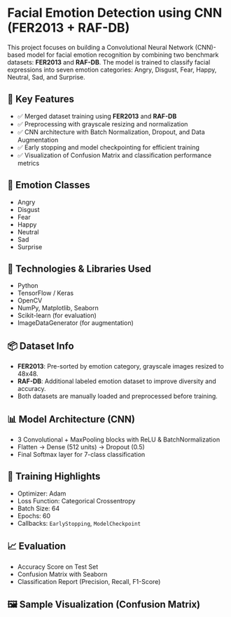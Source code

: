 # Facial Emotion Detection using CNN (FER2013 + RAF-DB)

This project focuses on building a Convolutional Neural Network (CNN)-based model for facial emotion recognition by combining two benchmark datasets: **FER2013** and **RAF-DB**. The model is trained to classify facial expressions into seven emotion categories: Angry, Disgust, Fear, Happy, Neutral, Sad, and Surprise.

## 🧠 Key Features

- ✅ Merged dataset training using **FER2013** and **RAF-DB**
- ✅ Preprocessing with grayscale resizing and normalization
- ✅ CNN architecture with Batch Normalization, Dropout, and Data Augmentation
- ✅ Early stopping and model checkpointing for efficient training
- ✅ Visualization of Confusion Matrix and classification performance metrics

## 📁 Emotion Classes

- Angry  
- Disgust  
- Fear  
- Happy  
- Neutral  
- Sad  
- Surprise

## 🧰 Technologies & Libraries Used

- Python
- TensorFlow / Keras
- OpenCV
- NumPy, Matplotlib, Seaborn
- Scikit-learn (for evaluation)
- ImageDataGenerator (for augmentation)

## 📦 Dataset Info

- **FER2013**: Pre-sorted by emotion category, grayscale images resized to 48x48.  
- **RAF-DB**: Additional labeled emotion dataset to improve diversity and accuracy.  
- Both datasets are manually loaded and preprocessed before training.

## 📊 Model Architecture (CNN)

- 3 Convolutional + MaxPooling blocks with ReLU & BatchNormalization
- Flatten → Dense (512 units) → Dropout (0.5)
- Final Softmax layer for 7-class classification

## 🚀 Training Highlights

- Optimizer: Adam  
- Loss Function: Categorical Crossentropy  
- Batch Size: 64  
- Epochs: 60  
- Callbacks: `EarlyStopping`, `ModelCheckpoint`  

## 📈 Evaluation

- Accuracy Score on Test Set  
- Confusion Matrix with Seaborn  
- Classification Report (Precision, Recall, F1-Score)

## 🖼️ Sample Visualization (Confusion Matrix)




